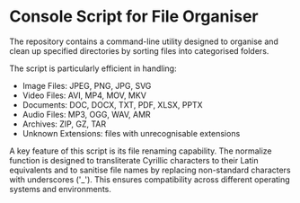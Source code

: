# Console Script for File Organiser

The repository contains a command-line utility designed to organise and clean up specified directories by sorting files into categorised folders.

The script is particularly efficient in handling:

- Image Files: JPEG, PNG, JPG, SVG
- Video Files: AVI, MP4, MOV, MKV
- Documents: DOC, DOCX, TXT, PDF, XLSX, PPTX
- Audio Files: MP3, OGG, WAV, AMR
- Archives: ZIP, GZ, TAR
- Unknown Extensions: files with unrecognisable extensions

A key feature of this script is its file renaming capability. The normalize function is designed to transliterate Cyrillic characters to their Latin equivalents and to sanitise file names by replacing non-standard characters with underscores ('_'). This ensures compatibility across different operating systems and environments.
